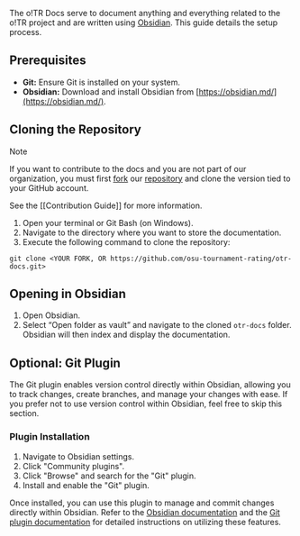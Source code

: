 The o!TR Docs serve to document anything and everything related to the o!TR project and are written using [Obsidian](https://obsidian.md/). This guide details the setup process.

## Prerequisites

- **Git:** Ensure Git is installed on your system.
- **Obsidian:** Download and install Obsidian from [https://obsidian.md/](https://obsidian.md/).

## Cloning the Repository

> [!NOTE]
> If you want to contribute to the docs and you are not part of our organization, you must first [fork](https://docs.github.com/en/pull-requests/collaborating-with-pull-requests/working-with-forks/fork-a-repo) our [repository](https://github.com/osu-tournament-rating/otr-docs) and clone the version tied to your GitHub account.
>
> See the [[Contribution Guide]] for more information.

1. Open your terminal or Git Bash (on Windows).
2. Navigate to the directory where you want to store the documentation.
3. Execute the following command to clone the repository:

```
git clone <YOUR FORK, OR https://github.com/osu-tournament-rating/otr-docs.git>
```

## Opening in Obsidian

1. Open Obsidian.
2. Select “Open folder as vault” and navigate to the cloned `otr-docs` folder. Obsidian will then index and display the documentation.

## Optional: Git Plugin

The Git plugin enables version control directly within Obsidian, allowing you to track changes, create branches, and manage your changes with ease. If you prefer not to use version control within Obsidian, feel free to skip this section.

### Plugin Installation

1. Navigate to Obsidian settings.
2. Click "Community plugins".
3. Click "Browse" and search for the "Git" plugin.
4. Install and enable the "Git" plugin.

Once installed, you can use this plugin to manage and commit changes directly within Obsidian. Refer to the [Obsidian documentation](https://help.obsidian.md/) and the [Git plugin documentation](https://github.com/Vinzent03/obsidian-git) for detailed instructions on utilizing these features.
